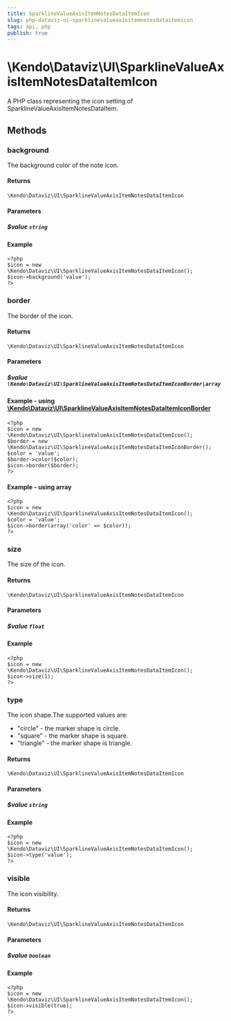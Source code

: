 ```yaml
---
title: SparklineValueAxisItemNotesDataItemIcon
slug: php-dataviz-ui-sparklinevalueaxisitemnotesdataitemicon
tags: api, php
publish: true
---
```


# \Kendo\Dataviz\UI\SparklineValueAxisItemNotesDataItemIcon

A PHP class representing the icon setting of SparklineValueAxisItemNotesDataItem.


## Methods

### background
The background color of the note icon.

#### Returns
`\Kendo\Dataviz\UI\SparklineValueAxisItemNotesDataItemIcon`

#### Parameters

##### $value `string`



#### Example 
    <?php
    $icon = new \Kendo\Dataviz\UI\SparklineValueAxisItemNotesDataItemIcon();
    $icon->background('value');
    ?>

### border

The border of the icon.

#### Returns
`\Kendo\Dataviz\UI\SparklineValueAxisItemNotesDataItemIcon`

#### Parameters

##### $value `\Kendo\Dataviz\UI\SparklineValueAxisItemNotesDataItemIconBorder|array`


#### Example - using [\Kendo\Dataviz\UI\SparklineValueAxisItemNotesDataItemIconBorder](/api/wrappers/php/Kendo/Dataviz/UI/SparklineValueAxisItemNotesDataItemIconBorder)
    <?php
    $icon = new \Kendo\Dataviz\UI\SparklineValueAxisItemNotesDataItemIcon();
    $border = new \Kendo\Dataviz\UI\SparklineValueAxisItemNotesDataItemIconBorder();
    $color = 'value';
    $border->color($color);
    $icon->border($border);
    ?>

#### Example - using array

    <?php
    $icon = new \Kendo\Dataviz\UI\SparklineValueAxisItemNotesDataItemIcon();
    $color = 'value';
    $icon->border(array('color' => $color));
    ?>

### size
The size of the icon.

#### Returns
`\Kendo\Dataviz\UI\SparklineValueAxisItemNotesDataItemIcon`

#### Parameters

##### $value `float`



#### Example 
    <?php
    $icon = new \Kendo\Dataviz\UI\SparklineValueAxisItemNotesDataItemIcon();
    $icon->size(1);
    ?>

### type
The icon shape.The supported values are:
* "circle" - the marker shape is circle.
* "square" - the marker shape is square.
* "triangle" - the marker shape is triangle.

#### Returns
`\Kendo\Dataviz\UI\SparklineValueAxisItemNotesDataItemIcon`

#### Parameters

##### $value `string`



#### Example 
    <?php
    $icon = new \Kendo\Dataviz\UI\SparklineValueAxisItemNotesDataItemIcon();
    $icon->type('value');
    ?>

### visible
The icon visibility.

#### Returns
`\Kendo\Dataviz\UI\SparklineValueAxisItemNotesDataItemIcon`

#### Parameters

##### $value `boolean`



#### Example 
    <?php
    $icon = new \Kendo\Dataviz\UI\SparklineValueAxisItemNotesDataItemIcon();
    $icon->visible(true);
    ?>

